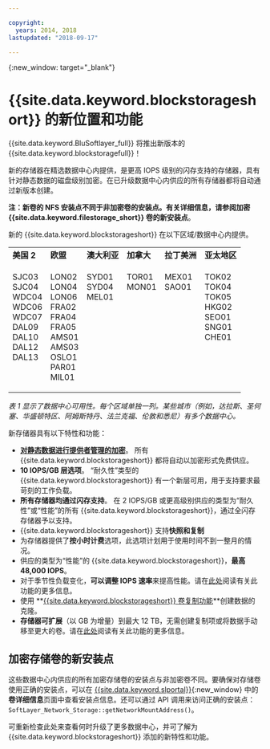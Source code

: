 ```yaml
---

copyright:
  years: 2014, 2018
lastupdated: "2018-09-17"

---
```

{:new_window: target="_blank"}

# {{site.data.keyword.blockstorageshort}} 的新位置和功能

{{site.data.keyword.BluSoftlayer_full}} 将推出新版本的 {{site.data.keyword.blockstoragefull}}！

新的存储器在精选数据中心内提供，是更高 IOPS 级别的闪存支持的存储器，具有针对静态数据的磁盘级别加密。在已升级数据中心内供应的所有存储器都将自动通过新版本创建。

**注：**新卷的 NFS 安装点不同于非加密卷的安装点。有关详细信息，请参阅**加密 {{site.data.keyword.filestorage_short}} 卷的新安装点**。

新的 {{site.data.keyword.blockstorageshort}} 在以下区域/数据中心内提供。
<table role="presentation">
	 <tr>
	   <td><strong>美国 2</strong></td>
	   <td><strong>欧盟</strong></td>
	   <td><strong>澳大利亚</strong></td>
	   <td><strong>加拿大</strong></td>
	   <td><strong>拉丁美洲</strong></td>
	   <td><strong>亚太地区</strong></td>
	</tr>
	<tr>
	   <td><p>SJC03<br />
		SJC04<br />
		WDC04<br />
		WDC06<br />
		WDC07<br />
		DAL09<br />
		DAL10<br />
		DAL12<br />
		DAL13<br /><br /><br /></p>
	   </td>
	   <td><p>LON02<br />
		LON04<br />
		LON06<br />
		FRA02<br />
		FRA04<br />
		FRA05<br />
		AMS01<br />
		AMS03<br />
		OSLO1<br />
		PAR01<br />
		MIL01</p>
            </td>
	    <td><p>SYD01<br />
		SYD04<br />
		MEL01<br /><br /><br /><br /><br /><br /><br /><br /><br /></p>
	    </td>
	    <td><p>TOR01<br />
		MON01<br /><br /><br /><br /><br /><br /><br /><br /><br /><br /></p>
	    </td>
	    <td><p>MEX01<br />SAO01<br /><br /><br /><br /><br /><br /><br /><br /><br /><br /></p>
	    </td>
	    <td><p>TOK02<br />
      TOK04<br />
      TOK05<br />
		  HKG02<br />
		  SEO01<br />
		  SNG01<br />
		  CHE01<br /><br /><br /><br /><br /></p>
	   </td>
	</tr>
</table>

*表 1 显示了数据中心可用性。每个区域单独一列。某些城市（例如，达拉斯、圣何塞、华盛顿特区、阿姆斯特丹、法兰克福、伦敦和悉尼）有多个数据中心。*

新存储器具有以下特性和功能：

- **[对静态数据进行提供者管理的加密](block-file-storage-encryption-rest.html)**。
  所有 {{site.data.keyword.blockstorageshort}} 都将自动以加密形式免费供应。
- **10 IOPS/GB 层选项**。
  “耐久性”类型的 {{site.data.keyword.blockstorageshort}} 有一个新层可用，用于支持要求最苛刻的工作负载。
- **所有存储器均通过闪存支持**。
  在 2 IOPS/GB 或更高级别供应的类型为“耐久性”或“性能”的所有 {{site.data.keyword.blockstorageshort}}，通过全闪存存储器予以支持。
- {{site.data.keyword.blockstorageshort}} 支持**快照和复制**
- 为存储器提供了**按小时计费**选项，此选项计划用于使用时间不到一整月的情况。
- 供应的类型为“性能”的 {{site.data.keyword.blockstorageshort}}，**最高 48,000 IOPS**。
- 对于季节性负载变化，**可以调整 IOPS 速率**来提高性能。请在[此处](adjustable-iops.html)阅读有关此功能的更多信息。
- 使用 **[{{site.data.keyword.blockstorageshort}} 卷复制功能](how-to-create-duplicate-volume.html)**创建数据的克隆。
- **存储器可扩展**（以 GB 为增量）到最大 12 TB，无需创建复制项或将数据手动移至更大的卷。请在[此处](expandable_block_storage.html)阅读有关此功能的更多信息。

## 加密存储卷的新安装点

这些数据中心内供应的所有加密存储卷的安装点与非加密卷不同。要确保对存储卷使用正确的安装点，可以在 [{{site.data.keyword.slportal}}](https://control.softlayer.com/){:new_window} 中的**卷详细信息**页面中查看安装点信息。还可以通过 API 调用来访问正确的安装点：`SoftLayer_Network_Storage::getNetworkMountAddress()`。

可重新检查此处来查看何时升级了更多数据中心，并可了解为 {{site.data.keyword.blockstorageshort}} 添加的新特性和功能。
